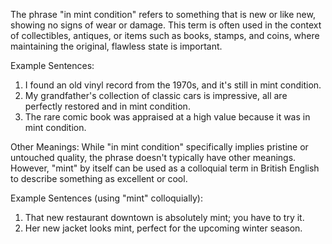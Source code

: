 The phrase "in mint condition" refers to something that is new or like new, showing no signs of wear or damage. This term is often used in the context of collectibles, antiques, or items such as books, stamps, and coins, where maintaining the original, flawless state is important.

Example Sentences:
1. I found an old vinyl record from the 1970s, and it's still in mint condition.
2. My grandfather's collection of classic cars is impressive, all are perfectly restored and in mint condition.
3. The rare comic book was appraised at a high value because it was in mint condition.

Other Meanings:
While "in mint condition" specifically implies pristine or untouched quality, the phrase doesn't typically have other meanings. However, "mint" by itself can be used as a colloquial term in British English to describe something as excellent or cool.

Example Sentences (using "mint" colloquially):
1. That new restaurant downtown is absolutely mint; you have to try it.
2. Her new jacket looks mint, perfect for the upcoming winter season.